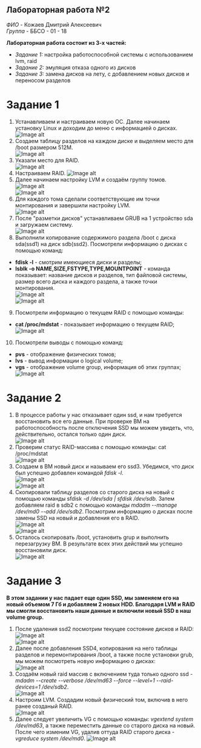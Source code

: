 ## Лабораторная работа №2  

*ФИО* - Кожаев Дмитрий Алексеевич  
*Группа* - ББСО - 01 - 18  

**Лабораторная работа состоит из 3-х частей:**  
- *Задание 1:* настройка работоспособной системы с использованием lvm, raid  
- *Задание 2:* эмуляция отказа одного из дисков  
- *Задание 3:* замена дисков на лету, с добавлением новых дисков и переносом разделов  

# Задание 1
1. Устанавливаем и настраиваем новую ОС. Далее начинаем установку Linux и доходим до меню с информацией о дисках.  
![Image alt](https://github.com/kozhaevone/OS/blob/master/lab2/Screenshots/Task1/1.Start%20the%20installation.png)  
2. Создаем таблицу разделов на каждом диске и выделяем место для /boot размером 512М.    
![Image alt](https://github.com/kozhaevone/OS/blob/master/lab2/Screenshots/Task1/2.Rzdelenie_diskov.png)
3. Указали место для RAID.  
![Image alt](https://github.com/kozhaevone/OS/blob/master/lab2/Screenshots/Task1/3.memory.png)  
4. Настраиваем RAID.
![Image alt](https://github.com/kozhaevone/OS/blob/master/lab2/Screenshots/Task1/4.RAID.png)  
5. Далее начинаем настройку LVM и создаём группу томов.  
![Image alt](https://github.com/kozhaevone/OS/blob/master/lab2/Screenshots/Task1/5.LWM.png)  
![Image alt](https://github.com/kozhaevone/OS/blob/master/lab2/Screenshots/Task1/6.LWM_step2.png)  
6. Для каждого тома сделали соответствующие им точки монтирования и завершили настройку LVM.  
![Image alt](https://github.com/kozhaevone/OS/blob/master/lab2/Screenshots/Task1/7.Finish_LWM.PNG)  
7. После "разметки дисков" устанавливаем GRUB на 1 устройство sda и загружаем систему.  
![Image alt](https://github.com/kozhaevone/OS/blob/master/lab2/Screenshots/Task1/9.Grub_disk1.PNG)  
8. Выполнили копирование содержимого раздела /boot с диска sda(ssd1) на диск sdb(ssd2). Посмотрели информацию о дисках с помощью команд:  
- **fdisk -l** - смотрим имеющиеся диски и разделы;
- **lsblk -o NAME,SIZE,FSTYPE,TYPE,MOUNTPOINT** - команда показывает: название дисков и разделов, тип файловой системы, размер всего диска и каждого раздела, а также точки монтирования.  
![Image alt](https://github.com/kozhaevone/OS/blob/master/lab2/Screenshots/Task1/13.fdisk-l.png)  
![Image alt](https://github.com/kozhaevone/OS/blob/master/lab2/Screenshots/Task1/10.inf_fisk.png)  
9. Посмотрели информацию о текущем RAID с помощью команды:  
- **cat /proc/mdstat** - показывает информацию о текущем RAID;  
![Image alt](https://github.com/kozhaevone/OS/blob/master/lab2/Screenshots/Task1/11.inf_RAID.png)  
10. Посмотрели выводы с помощью команд:  
- **pvs** - отображение физических томов;
- **lvs** - вывод информации о logical volume;  
- **vgs** - отображение volume group, информация об этих группах;  
![Image alt](https://github.com/kozhaevone/OS/blob/master/lab2/Screenshots/Task1/12.inf_dop.PNG)  

# Задание 2  
1. В процессе работы у нас отказывает один ssd, и нам требуется восстановить все его данные. При проверке ВМ на работоспособность после отключения SSD мы можем увидеть, что, действительно, остался только один диск.  
![Image alt](https://github.com/kozhaevone/OS/blob/master/lab2/Screenshots/Task2/1.ssd_upal.png)  
2. Проверим статус RAID-массива с помощью команды: cat /proc/mdstat  
![Image alt](https://github.com/kozhaevone/OS/blob/master/lab2/Screenshots/Task2/2.status_RAID.png)  
3. Создаем в ВМ новый диск и называем его ssd3. Убедимся, что диск был успешно добавлен командой *fdisk -l*.  
![Image alt](https://github.com/kozhaevone/OS/blob/master/lab2/Screenshots/Task2/3.fdisk.png)  
![Image alt](https://github.com/kozhaevone/OS/blob/master/lab2/Screenshots/Task2/4.fdisk(2).png)  
4. Скопировали таблицу разделов со старого диска на новый с помощью команды sfdisk *-d /dev/sda | sfdisk /dev/sdb*. Затем добавляем raid в sdb2 c помощью команды *mdadm --manage /dev/md0 --add /dev/sdb2*. Посмотрим информацию о дисках после замены SSD на новый и добавления его в RAID.  
![Image alt](https://github.com/kozhaevone/OS/blob/master/lab2/Screenshots/Task2/7.inf.png)  
![Image alt](https://github.com/kozhaevone/OS/blob/master/lab2/Screenshots/Task2/6.mdadm.png)  
5. Осталось скопировать /boot, установить grup и выполнить перезагрузку ВМ. В результате всех этих действий мы успешно восстановили диск.  
![Image alt](https://github.com/kozhaevone/OS/blob/master/lab2/Screenshots/Task2/9.finish.png)  

# Задание 3
**В этом задании у нас падает еще один SSD, мы заменяем его на новый объемом 7 Гб и добавляем 2 новых HDD. Благодаря LVM и RAID мы смогли восстановить наши данные и включили новый SSD в наш volume group.**  
1. После удаления ssd2 посмотрим текущее состояние дисков и RAID:  
![Image alt](https://github.com/kozhaevone/OS/blob/master/lab2/Screenshots/Task3/1.delete_ssd2.png)  
![Image alt](https://github.com/kozhaevone/OS/blob/master/lab2/Screenshots/Task3/2.inf_RAID.png)  
2. Далее после добавления SSD4, копирования на него таблицы разделов и перемонтирования /boot, а также после установки grub, мы можем посмотреть новую информацию о дисках:  
![Image alt](https://github.com/kozhaevone/OS/blob/master/lab2/Screenshots/Task3/3.SSD4.png)  
3. Создаём новый raid массив с включением туда только одного ssd - *mdadm --create --verbose /dev/md63 --force --level=1 --raid-devices=1 /dev/sdb2*.  
![Image alt](https://github.com/kozhaevone/OS/blob/master/lab2/Screenshots/Task3/4.RAID.png)  
4. Настроим LVM. Создадим новый физический том, включив в него ранее созданый RAID.  
![Image alt](https://github.com/kozhaevone/OS/blob/master/lab2/Screenshots/Task3/5.LVM.png)  
5. Далее следует увеличить VG с помощью команды: *vgextend system /dev/md63*, а также переместить данные со старого диска на новый. После чего изменим VG, удалив оттуда RAID старого диска - *vgreduce system /dev/md0*.
![Image alt](https://github.com/kozhaevone/OS/blob/master/lab2/Screenshots/Task3/6.vgs.png)

